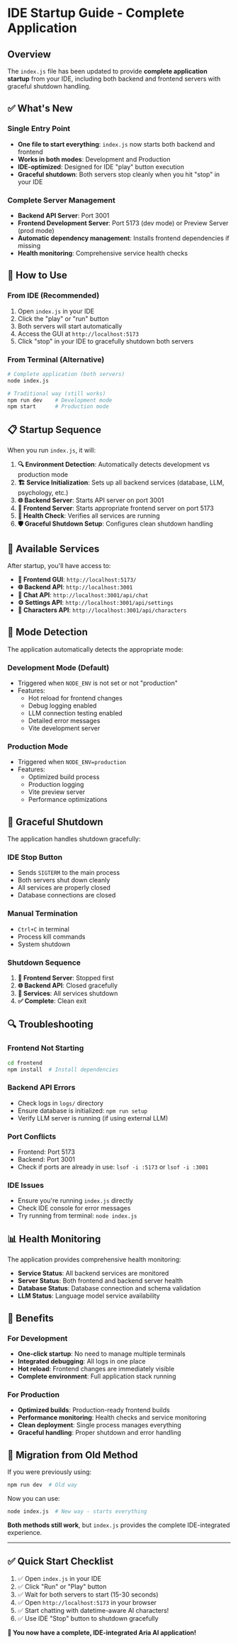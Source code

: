 # IDE Startup Guide - Complete Application

## Overview

The `index.js` file has been updated to provide **complete application startup** from your IDE, including both backend and frontend servers with graceful shutdown handling.

## ✅ **What's New**

### **Single Entry Point**
- **One file to start everything**: `index.js` now starts both backend and frontend
- **Works in both modes**: Development and Production
- **IDE-optimized**: Designed for IDE "play" button execution
- **Graceful shutdown**: Both servers stop cleanly when you hit "stop" in your IDE

### **Complete Server Management**
- **Backend API Server**: Port 3001
- **Frontend Development Server**: Port 5173 (dev mode) or Preview Server (prod mode)
- **Automatic dependency management**: Installs frontend dependencies if missing
- **Health monitoring**: Comprehensive service health checks

## 🚀 **How to Use**

### **From IDE (Recommended)**
1. Open `index.js` in your IDE
2. Click the "play" or "run" button
3. Both servers will start automatically
4. Access the GUI at `http://localhost:5173`
5. Click "stop" in your IDE to gracefully shutdown both servers

### **From Terminal (Alternative)**
```bash
# Complete application (both servers)
node index.js

# Traditional way (still works)
npm run dev    # Development mode
npm start      # Production mode
```

## 📋 **Startup Sequence**

When you run `index.js`, it will:

1. **🔍 Environment Detection**: Automatically detects development vs production mode
2. **🏗️ Service Initialization**: Sets up all backend services (database, LLM, psychology, etc.)
3. **🌐 Backend Server**: Starts API server on port 3001
4. **🎨 Frontend Server**: Starts appropriate frontend server on port 5173
5. **🏥 Health Check**: Verifies all services are running
6. **🛡️ Graceful Shutdown Setup**: Configures clean shutdown handling

## 🎯 **Available Services**

After startup, you'll have access to:

- **🎨 Frontend GUI**: `http://localhost:5173/`
- **🌐 Backend API**: `http://localhost:3001`
- **💬 Chat API**: `http://localhost:3001/api/chat`
- **⚙️ Settings API**: `http://localhost:3001/api/settings`
- **👥 Characters API**: `http://localhost:3001/api/characters`

## 🔧 **Mode Detection**

The application automatically detects the appropriate mode:

### **Development Mode** (Default)
- Triggered when `NODE_ENV` is not set or not "production"
- Features:
  - Hot reload for frontend changes
  - Debug logging enabled
  - LLM connection testing enabled
  - Detailed error messages
  - Vite development server

### **Production Mode**
- Triggered when `NODE_ENV=production`
- Features:
  - Optimized build process
  - Production logging
  - Vite preview server
  - Performance optimizations

## 🛑 **Graceful Shutdown**

The application handles shutdown gracefully:

### **IDE Stop Button**
- Sends `SIGTERM` to the main process
- Both servers shut down cleanly
- All services are properly closed
- Database connections are closed

### **Manual Termination**
- `Ctrl+C` in terminal
- Process kill commands
- System shutdown

### **Shutdown Sequence**
1. **🎨 Frontend Server**: Stopped first
2. **🌐 Backend API**: Closed gracefully
3. **🔧 Services**: All services shutdown
4. **✅ Complete**: Clean exit

## 🔍 **Troubleshooting**

### **Frontend Not Starting**
```bash
cd frontend
npm install  # Install dependencies
```

### **Backend API Errors**
- Check logs in `logs/` directory
- Ensure database is initialized: `npm run setup`
- Verify LLM server is running (if using external LLM)

### **Port Conflicts**
- Frontend: Port 5173
- Backend: Port 3001
- Check if ports are already in use: `lsof -i :5173` or `lsof -i :3001`

### **IDE Issues**
- Ensure you're running `index.js` directly
- Check IDE console for error messages
- Try running from terminal: `node index.js`

## 📊 **Health Monitoring**

The application provides comprehensive health monitoring:

- **Service Status**: All backend services are monitored
- **Server Status**: Both frontend and backend server health
- **Database Status**: Database connection and schema validation
- **LLM Status**: Language model service availability

## 🎉 **Benefits**

### **For Development**
- **One-click startup**: No need to manage multiple terminals
- **Integrated debugging**: All logs in one place
- **Hot reload**: Frontend changes are immediately visible
- **Complete environment**: Full application stack running

### **For Production**
- **Optimized builds**: Production-ready frontend builds
- **Performance monitoring**: Health checks and service monitoring
- **Clean deployment**: Single process manages everything
- **Graceful handling**: Proper shutdown and error handling

## 🔄 **Migration from Old Method**

If you were previously using:
```bash
npm run dev  # Old way
```

Now you can use:
```bash
node index.js  # New way - starts everything
```

**Both methods still work**, but `index.js` provides the complete IDE-integrated experience.

---

## ✅ **Quick Start Checklist**

1. ✅ Open `index.js` in your IDE
2. ✅ Click "Run" or "Play" button
3. ✅ Wait for both servers to start (15-30 seconds)
4. ✅ Open `http://localhost:5173` in your browser
5. ✅ Start chatting with datetime-aware AI characters!
6. ✅ Use IDE "Stop" button to shutdown gracefully

**🎉 You now have a complete, IDE-integrated Aria AI application!**
